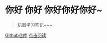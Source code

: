 # 你好 你好 你好你好你好~

> 机器学习笔记~~~

[Github仓库](https://github.com/ikun-nuki/Machine-learning)     [点击阅读](/README.md)